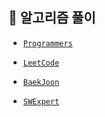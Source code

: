 ##  🐜  알고리즘 풀이

  - [`Programmers`](https://github.com/JuHyun419/study/tree/master/Algorithm/Programmers)
  
  - [`LeetCode`](https://github.com/JuHyun419/study/tree/master/Algorithm/LeetCode)
  
  - [`BaekJoon`](https://github.com/JuHyun419/study/tree/master/Algorithm/BaekJoon)

  - [`SWExpert`](https://github.com/JuHyun419/study/tree/master/Algorithm/SWExpert)
